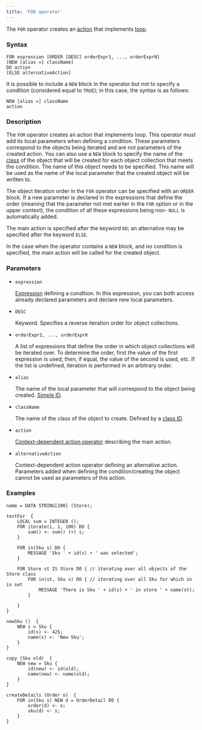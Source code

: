 ```yaml
---
title: 'FOR operator'
---
```


The `FOR` operator creates an [action](Actions.md) that implements [loop](Loop_FOR_.md).

### Syntax

    FOR expression [ORDER [DESC] orderExpr1, ..., orderExprN]
    [NEW [alias =] className]
    DO action
    [ELSE alternativeAction]

It is possible to include a `NEW` block in the operator but not to specify a condition (considered equal to `TRUE`); in this case, the syntax is as follows:

    NEW [alias =] className
    action

### Description

The `FOR` operator creates an action that implements loop. This operator must add its local parameters when defining a condition. These parameters correspond to the objects being iterated and are not parameters of the created action. You can also use a `NEW` block to specify the name of the [class](Classes.md) of the object that will be created for each object collection that meets the condition. The name of this object needs to be specified. This name will be used as the name of the local parameter that the created object will be written to.

The object iteration order in the `FOR` operator can be specified with an `ORDER` block. If a new parameter is declared in the expressions that define the order (meaning that the parameter not met earlier in the `FOR` option or in the upper context), the condition of all these expressions being non- `NULL` is automatically added.

The main action is specified after the keyword `DO`; an alternative may be specified after the keyword `ELSE`.

In the case when the operator contains a `NEW` block, and no condition is specified, the main action will be called for the created object.

### Parameters

- `expression`

    [Expression](Expression.md) defining a condition. In this expression, you can both access already declared parameters and declare new local parameters.

- `DESC`

    Keyword. Specifies a reverse iteration order for object collections. 

- `orderExpr1, ..., orderExprK`

    A list of expressions that define the order in which object collections will be iterated over. To determine the order, first the value of the first expression is used; then, if equal, the value of the second is used, etc. If the list is undefined, iteration is performed in an arbitrary order.

- `alias`

    The name of the local parameter that will correspond to the object being created. [Simple ID](IDs.md#id-broken).

- `className`

    The name of the class of the object to create. Defined by a [class ID](IDs.md#classid-broken).

- `action`

    [Context-dependent action operator](Action_operator.md#contextdependent) describing the main action.

- `alternativeAction`

    Context-dependent action operator defining an alternative action. Parameters added when defining the condition/creating the object cannot be used as parameters of this action.

### Examples

```lsf
name = DATA STRING[100] (Store);

testFor  {
    LOCAL sum = INTEGER ();
    FOR iterate(i, 1, 100) DO {
        sum() <- sum() (+) i;
    }

    FOR in(Sku s) DO {
        MESSAGE 'Sku ' + id(s) + ' was selected';
    }

    FOR Store st IS Store DO { // iterating over all objects of the Store class
        FOR in(st, Sku s) DO { // iterating over all Sku for which in is set
            MESSAGE 'There is Sku ' + id(s) + ' in store ' + name(st);
        }

    }
}

newSku ()  {
    NEW s = Sku {
        id(s) <- 425;
        name(s) <- 'New Sku';
    }
}

copy (Sku old)  {
    NEW new = Sku {
        id(new) <- id(old);
        name(new) <- name(old);
    }
}

createDetails (Order o)  {
    FOR in(Sku s) NEW d = OrderDetail DO {
        order(d) <- o;
        sku(d) <- s;
    }
}
```
